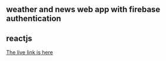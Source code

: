 
## weather and news web app with firebase authentication
## reactjs

[The live link is here](https://mchardex.github.io/weatherAndNewsApp/)

